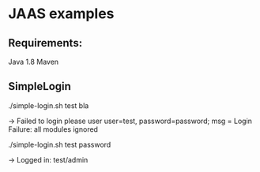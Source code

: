 # JAAS examples

## Requirements:

Java 1.8
Maven

## SimpleLogin

./simple-login.sh test bla

-> Failed to login please user user=test, password=password; msg = Login Failure: all modules ignored

./simple-login.sh test password

-> Logged in: test/admin
